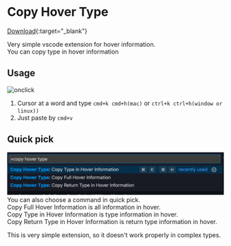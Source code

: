 # Copy Hover Type

[Download](https://marketplace.visualstudio.com/items?itemName=Young-Vform.copy-hover-type){:target="\_blank"}

Very simple vscode extension for hover information.  
You can copy type in hover information

## Usage

![onclick](./images/onclick.gif)

1. Cursor at a word and type `cmd+k cmd+h(mac)` or `ctrl+k ctrl+h(window or linux))`
2. Just paste by `cmd+v`

## Quick pick

![commands](./images/commands.png)
You can also choose a command in quick pick.  
Copy Full Hover Information is all information in hover.  
Copy Type in Hover Information is type information in hover.  
Copy Return Type in Hover Information is return type information in hover.

This is very simple extension, so it doesn't work properly in complex types.
